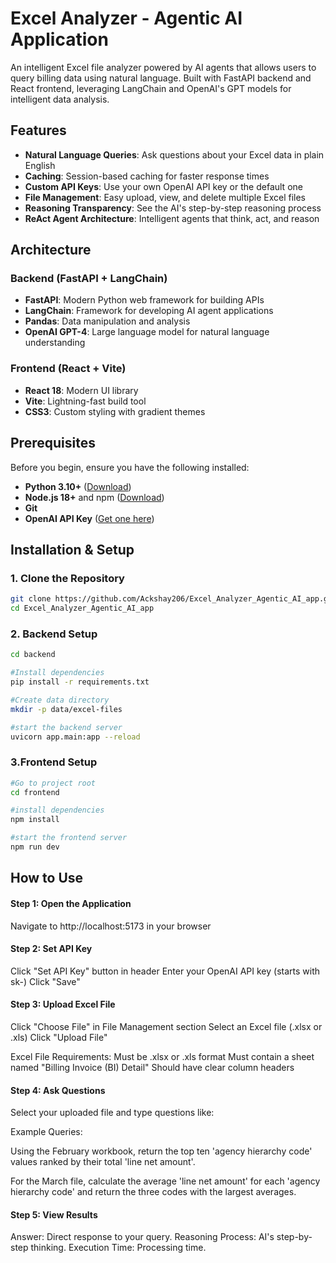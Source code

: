 # Excel Analyzer - Agentic AI Application

An intelligent Excel file analyzer powered by AI agents that allows users to query billing data using natural language. Built with FastAPI backend and React frontend, leveraging LangChain and OpenAI's GPT models for intelligent data analysis.

## Features

- **Natural Language Queries**: Ask questions about your Excel data in plain English
- **Caching**: Session-based caching for faster response times
- **Custom API Keys**: Use your own OpenAI API key or the default one
- **File Management**: Easy upload, view, and delete multiple Excel files
- **Reasoning Transparency**: See the AI's step-by-step reasoning process
- **ReAct Agent Architecture**: Intelligent agents that think, act, and reason

## Architecture

### Backend (FastAPI + LangChain)
- **FastAPI**: Modern Python web framework for building APIs
- **LangChain**: Framework for developing AI agent applications
- **Pandas**: Data manipulation and analysis
- **OpenAI GPT-4**: Large language model for natural language understanding

### Frontend (React + Vite)
- **React 18**: Modern UI library
- **Vite**: Lightning-fast build tool
- **CSS3**: Custom styling with gradient themes

## Prerequisites

Before you begin, ensure you have the following installed:

- **Python 3.10+** ([Download](https://www.python.org/downloads/))
- **Node.js 18+** and npm ([Download](https://nodejs.org/))
- **Git** 
- **OpenAI API Key** ([Get one here](https://platform.openai.com/api-keys))

## Installation & Setup

### 1. Clone the Repository
```bash
git clone https://github.com/Ackshay206/Excel_Analyzer_Agentic_AI_app.git
cd Excel_Analyzer_Agentic_AI_app
```
### 2. Backend Setup

```bash 
cd backend 

#Install dependencies
pip install -r requirements.txt

#Create data directory
mkdir -p data/excel-files

#start the backend server
uvicorn app.main:app --reload
```

### 3.Frontend Setup

```bash 
#Go to project root
cd frontend

#install dependencies
npm install

#start the frontend server
npm run dev
```

## How to Use
#### Step 1: Open the Application

Navigate to http://localhost:5173 in your browser

#### Step 2: Set API Key 

Click "Set API Key" button in header
Enter your OpenAI API key (starts with sk-)
Click "Save"

#### Step 3: Upload Excel File

Click "Choose File" in File Management section
Select an Excel file (.xlsx or .xls)
Click "Upload File"

Excel File Requirements: Must be .xlsx or .xls format
Must contain a sheet named "Billing Invoice (BI) Detail"
Should have clear column headers

#### Step 4: Ask Questions
Select your uploaded file and type questions like:

Example Queries:

Using the February workbook, return the top ten 'agency hierarchy code' values ranked by their total 'line net amount'.

For the March file, calculate the average 'line net amount' for each 'agency hierarchy code' and return the three codes with the largest averages.

#### Step 5: View Results

Answer: Direct response to your query. 
Reasoning Process: AI's step-by-step thinking. 
Execution Time: Processing time. 
